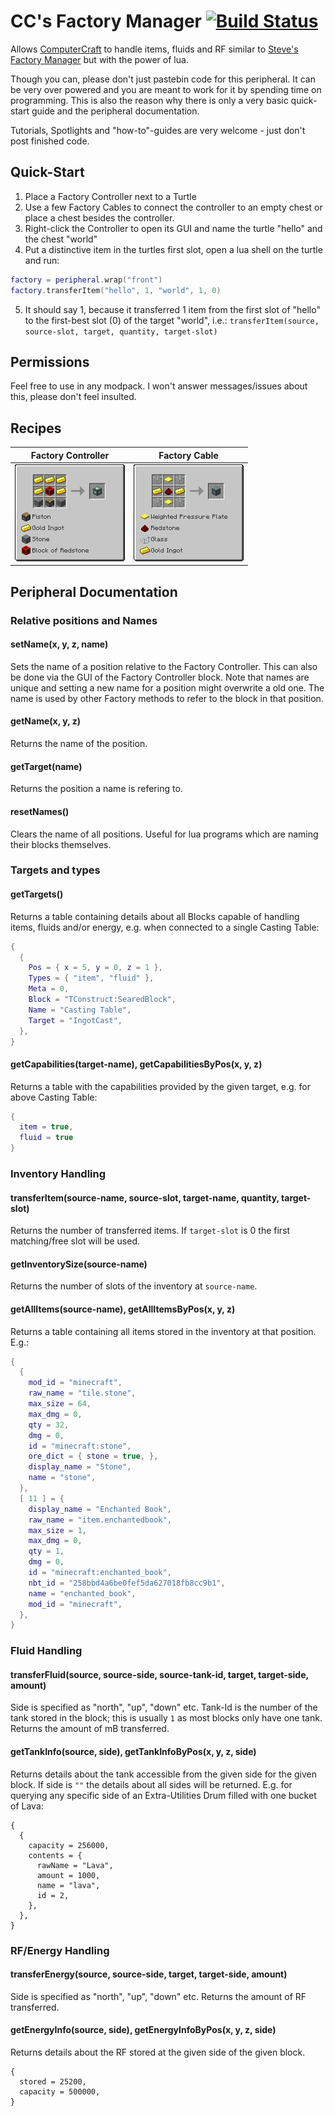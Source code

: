 CC's Factory Manager  [![Build Status](https://travis-ci.org/thraaawn/CCFactoryManager.svg?branch=master)](https://travis-ci.org/thraaawn/CCFactoryManager)
================

Allows [ComputerCraft](http://www.computercraft.info/) to handle items, fluids and RF similar to [Steve's Factory Manager](http://www.minecraftforum.net/forums/mapping-and-modding/minecraft-mods/1293066-1-7-2-steves-factory-manager) but with the power of lua.

Though you can, please don't just pastebin code for this peripheral. It can be very over powered and you are meant to work for it by spending time on programming. This is also the reason why there is only a very basic quick-start guide and the peripheral documentation.

Tutorials, Spotlights and "how-to"-guides are very welcome - just don't post finished code.


Quick-Start
----------------

1. Place a Factory Controller next to a Turtle
2. Use a few Factory Cables to connect the controller to an empty chest or place a chest besides the controller.
3. Right-click the Controller to open its GUI and name the turtle "hello" and the chest "world"
4. Put a distinctive item in the turtles first slot, open a lua shell on the turtle and run:

```lua
factory = peripheral.wrap("front")
factory.transferItem("hello", 1, "world", 1, 0)
```

5. It should say 1, because it transferred 1 item from the first slot of "hello" to the first-best slot (0) of the target "world", i.e.: ``` transferItem(source, source-slot, target, quantity, target-slot) ```


Permissions
-----------------

Feel free to use in any modpack. I won't answer messages/issues about this, please don't feel insulted.


Recipes
-----------------

Factory Controller         |  Factory Cable
:-------------------------:|:-------------------------:
![](/readme-images/FactoryController.png)  |  ![](/readme-images/FactoryCable.png)


Peripheral Documentation
-----------------

### Relative positions and Names

#### setName(x, y, z, name)
Sets the name of a position relative to the Factory Controller. This can also be done via the GUI of the Factory Controller block. Note that names are unique and setting a new name for a position might overwrite a old one.
The name is used by other Factory methods to refer to the block in that position.

#### getName(x, y, z)
Returns the name of the position.

#### getTarget(name)
Returns the position a name is refering to.

#### resetNames()
Clears the name of all positions. Useful for lua programs which are naming their blocks themselves.



### Targets and types

#### getTargets()
Returns a table containing details about all Blocks capable of handling items, fluids and/or energy, e.g. when connected to a single Casting Table:
```lua
{
  {
    Pos = { x = 5, y = 0, z = 1 },
    Types = { "item", "fluid" },
    Meta = 0,
    Block = "TConstruct:SearedBlock",
    Name = "Casting Table",
    Target = "IngotCast",
  },
}
```

#### getCapabilities(target-name), getCapabilitiesByPos(x, y, z)
Returns a table with the capabilities provided by the given target, e.g. for above Casting Table:
```lua
{
  item = true,
  fluid = true
}
```



### Inventory Handling

#### transferItem(source-name, source-slot, target-name, quantity, target-slot)
Returns the number of transferred items. If ```target-slot``` is 0 the first matching/free slot will be used.

#### getInventorySize(source-name)
Returns the number of slots of the inventory at ```source-name```.

#### getAllItems(source-name), getAllItemsByPos(x, y, z)
Returns a table containing all items stored in the inventory at that position. E.g.:
```lua
{
  {
    mod_id = "minecraft",
    raw_name = "tile.stone",
    max_size = 64,
    max_dmg = 0,
    qty = 32,
    dmg = 0,
    id = "minecraft:stone",
    ore_dict = { stone = true, },
    display_name = "Stone",
    name = "stone",
  },
  [ 11 ] = {
    display_name = "Enchanted Book",
    raw_name = "item.enchantedbook",
    max_size = 1,
    max_dmg = 0,
    qty = 1,
    dmg = 0,
    id = "minecraft:enchanted_book",
    nbt_id = "258bbd4a6be0fef5da627018fb8cc9b1",
    name = "enchanted_book",
    mod_id = "minecraft",
  },
}
```



### Fluid Handling

#### transferFluid(source, source-side, source-tank-id, target, target-side, amount)
Side is specified as "north", "up", "down" etc.
Tank-Id is the number of the tank stored in the block; this is usually ```1``` as most blocks only have one tank.
Returns the amount of mB transferred.

#### getTankInfo(source, side), getTankInfoByPos(x, y, z, side)
Returns details about the tank accessible from the given side for the given block. If side is ```""``` the details about all sides will be returned. E.g. for querying any specific side of an Extra-Utilities Drum filled with one bucket of Lava:
```
{
  {
    capacity = 256000,
    contents = {
      rawName = "Lava",
      amount = 1000,
      name = "lava",
      id = 2,
    },
  },
}
```



### RF/Energy Handling

#### transferEnergy(source, source-side, target, target-side, amount)
Side is specified as "north", "up", "down" etc.
Returns the amount of RF transferred.

#### getEnergyInfo(source, side), getEnergyInfoByPos(x, y, z, side)
Returns details about the RF stored at the given side of the given block.
```
{
  stored = 25200,
  capacity = 500000,
}
```
